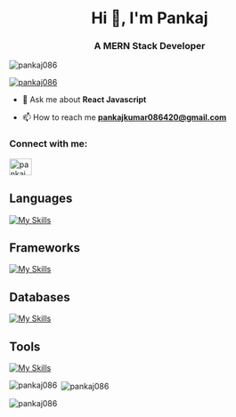 <h1 align="center">Hi 👋, I'm Pankaj</h1>
<h3 align="center">A MERN Stack Developer</h3>

<p align="left"> <img src="https://komarev.com/ghpvc/?username=pankaj086&label=Profile%20views&color=0e75b6&style=flat" alt="pankaj086" /> </p>

<p align="left"> <a href="https://github.com/ryo-ma/github-profile-trophy"><img src="https://github-profile-trophy.vercel.app/?username=pankaj086" alt="pankaj086" /></a> </p>

- 💬 Ask me about **React Javascript**

- 📫 How to reach me **pankajkumar086420@gmail.com**

<h3 align="left">Connect with me:</h3>
<p align="left">
<a href="https://linkedin.com/in/pankaj086" target="blank"><img align="center" src="https://raw.githubusercontent.com/rahuldkjain/github-profile-readme-generator/master/src/images/icons/Social/linked-in-alt.svg" alt="pankaj" height="30" width="40" /></a>
</p>

<h2>Languages</h2>

[![My Skills](https://skillicons.dev/icons?i=html,css,js,ts,python,cpp,c)](https://skillicons.dev)

<h2>Frameworks</h2>

[![My Skills](https://skillicons.dev/icons?i=react,tailwindcss,express,nodejs,firebase)](https://skillicons.dev)

<h2>Databases</h2>

[![My Skills](https://skillicons.dev/icons?i=mysql,mongo)](https://skillicons.dev)

<h2>Tools</h2>
 
[![My Skills](https://skillicons.dev/icons?i=git,github,postman,vercel,vscode)](https://skillicons.dev)

<p><img align="left" src="https://github-readme-stats.vercel.app/api/top-langs?username=pankaj086&show_icons=true&locale=en&layout=compact" alt="pankaj086" /></p>

<p>&nbsp;<img align="center" src="https://github-readme-stats.vercel.app/api?username=pankaj086&show_icons=true&locale=en" alt="pankaj086" /></p>

<p><img align="center" src="https://github-readme-streak-stats.herokuapp.com/?user=pankaj086&" alt="pankaj086" /></p>
